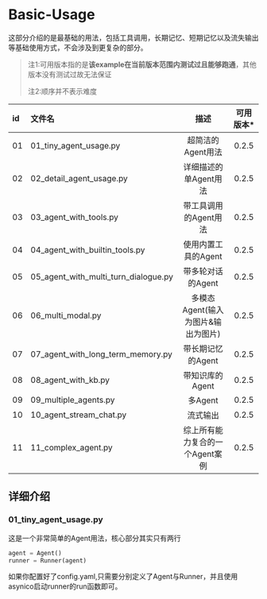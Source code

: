# Basic-Usage

这部分介绍的是最基础的用法，包括工具调用，长期记忆、短期记忆以及流失输出等基础使用方式，不会涉及到更复杂的部分。

> 注1:可用版本指的是**该example在当前版本范围内测试过且能够跑通**，其他版本没有测试过故无法保证
> 
> 注2:顺序并不表示难度

| id | 文件名                                  |          描述           | 可用版本* |
|:---|:-------------------------------------|:---------------------:|:---:|
| 01 | 01_tiny_agent_usage.py               |      超简洁的Agent用法      | 0.2.5 |
| 02 | 02_detail_agent_usage.py             |     详细描述的单Agent用法     | 0.2.5 |
| 03 | 03_agent_with_tools.py               |     带工具调用的Agent用法     | 0.2.5 |
| 04 | 04_agent_with_builtin_tools.py       |     使用内置工具的Agent      | 0.2.5 |
| 05 | 05_agent_with_multi_turn_dialogue.py |      带多轮对话的Agent      | 0.2.5 |
| 06 | 06_multi_modal.py                    | 多模态Agent(输入为图片&输出为图片) | 0.2.5|
| 07 | 07_agent_with_long_term_memory.py    |      带长期记忆的Agent      | 0.2.5 |
| 08 | 08_agent_with_kb.py                  |      带知识库的Agent       | 0.2.5 |
| 09 | 09_multiple_agents.py                |        多Agent         | 0.2.5 |
| 10 | 10_agent_stream_chat.py              |         流式输出          | 0.2.5 |
| 11 | 11_complex_agent.py                  |  综上所有能力复合的一个Agent案例   | 0.2.5 |



## 详细介绍

### 01_tiny_agent_usage.py

这是一个非常简单的Agent用法，核心部分其实只有两行
```python
agent = Agent()
runner = Runner(agent)
```
如果你配置好了config.yaml,只需要分别定义了Agent与Runner，并且使用asynico启动runner的run函数即可。
